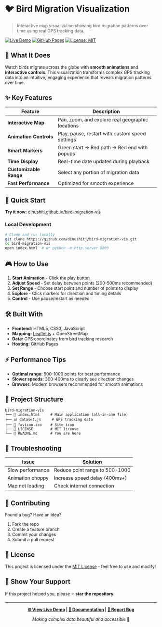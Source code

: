 # 🐦 Bird Migration Visualization

> Interactive map visualization showing bird migration patterns over time using real GPS tracking data.

[![Live Demo](https://img.shields.io/badge/Live-Demo-blue?style=flat-square)](https://dinushitj.github.io/bird-migration-vis/)
[![GitHub Pages](https://img.shields.io/badge/Deployed%20on-GitHub%20Pages-green?style=flat-square)](https://dinushitj.github.io/bird-migration-vis/)
[![License: MIT](https://img.shields.io/badge/License-MIT-yellow?style=flat-square)](LICENSE)

## 🎯 What It Does

Watch birds migrate across the globe with **smooth animations** and **interactive controls**. This visualization transforms complex GPS tracking data into an intuitive, engaging experience that reveals migration patterns over time.

## ✨ Key Features

| Feature | Description |
|---------|-------------|
| **Interactive Map** | Pan, zoom, and explore real geographic locations |
| **Animation Controls** | Play, pause, restart with custom speed settings |
| **Smart Markers** | Green start → Red path → Red end with popups |
| **Time Display** | Real-time date updates during playback |
| **Customizable Range** | Select any portion of migration data |
| **Fast Performance** | Optimized for smooth experience |

## 🚀 Quick Start

**Try it now:** [dinushitj.github.io/bird-migration-vis](https://dinushitj.github.io/bird-migration-vis/)

### Local Development
```bash
# Clone and run locally
git clone https://github.com/dinushitj/bird-migration-vis.git
cd bird-migration-vis
open index.html  # or python -m http.server 8000
```

## 🎮 How to Use

1. **Start Animation** - Click the play button
2. **Adjust Speed** - Set delay between points (200-500ms recommended)
3. **Set Range** - Choose start point and number of points to display
4. **Explore** - Click markers for direction and timing details
5. **Control** - Use pause/restart as needed

## 🛠️ Built With

- **Frontend:** HTML5, CSS3, JavaScript
- **Mapping:** [Leaflet.js](https://leafletjs.com/) + OpenStreetMap
- **Data:** GPS coordinates from bird tracking research
- **Hosting:** GitHub Pages

## ⚡ Performance Tips

- **Optimal range:** 500-1000 points for best performance
- **Slower speeds:** 300-400ms to clearly see direction changes
- **Browser:** Modern browsers recommended for smooth animations

## 📁 Project Structure

```
bird-migration-vis
├── 📄 index.html     # Main application (all-in-one file)
├── 📊 dataset.js     # GPS tracking data
├── 🎨 favicon.ico    # Site icon
├── 📜 LICENSE        # MIT license
└── 📖 README.md      # You are here
```

## 🐛 Troubleshooting

| Issue | Solution |
|-------|----------|
| Slow performance | Reduce point range to 500-1000 |
| Animation choppy | Increase speed delay (400ms+) |
| Map not loading | Check internet connection |

## 🤝 Contributing

Found a bug? Have an idea? 
1. Fork the repo
2. Create a feature branch
3. Commit your changes
4. Submit a pull request

## 📝 License

This project is licensed under the [MIT License](LICENSE) - feel free to use and modify!

## 🌟 Show Your Support

If this project helped you, please ⭐ **star the repository.**

---

<div align="center">

**[🌐 View Live Demo](https://dinushitj.github.io/bird-migration-vis/) | [📖 Documentation](README.md) | [🐛 Report Bug](../../issues)**

*Making complex data beautiful and accessible* 🚀

</div>
